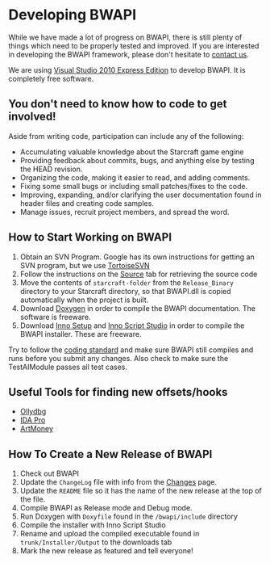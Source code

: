 # Developing BWAPI #

While we have made a lot of progress on BWAPI, there is still plenty of things which need to be properly tested and improved. If you are interested in developing the BWAPI framework, please don't hesitate to [contact us](contact.md).


We are using [Visual Studio 2010 Express Edition](http://www.microsoft.com/visualstudio/eng/downloads#d-2010-express) to develop BWAPI. It is completely free software.

## You don't need to know how to code to get involved! ##
Aside from writing code, participation can include any of the following:
  * Accumulating valuable knowledge about the Starcraft game engine
  * Providing feedback about commits, bugs, and anything else by testing the HEAD revision.
  * Organizing the code, making it easier to read, and adding comments.
  * Fixing some small bugs or including small patches/fixes to the code.
  * Improving, expanding, and/or clarifying the user documentation found in header files and creating code samples.
  * Manage issues, recruit project members, and spread the word.

## How to Start Working on BWAPI ##

  1. Obtain an SVN Program. Google has its own instructions for getting an SVN program, but we use [TortoiseSVN](http://tortoisesvn.tigris.org/)
  1. Follow the instructions on the [Source](http://code.google.com/p/bwapi/source/checkout) tab for retrieving the source code
  1. Move the contents of `starcraft-folder` from the `Release_Binary` directory to your Starcraft directory, so that BWAPI.dll is copied automatically when the project is built.
  1. Download [Doxygen](http://www.stack.nl/~dimitri/doxygen/download.html#srcbin) in order to compile the BWAPI documentation. The software is freeware.
  1. Download [Inno Setup](http://www.jrsoftware.org/isdl.php) and [Inno Script Studio](https://www.kymoto.org/products/inno-script-studio/downloads) in order to compile the BWAPI installer. These are freeware.

Try to follow the [coding standard](BWAPI4CodingStandard.md) and make sure BWAPI still compiles and runs before you submit any changes. Also check to make sure the TestAIModule passes all test cases.

## Useful Tools for finding new offsets/hooks ##
  * [Ollydbg](http://www.ollydbg.de/)
  * [IDA Pro](http://www.hex-rays.com/idapro/)
  * [ArtMoney](http://www.artmoney.ru/)

## How To Create a New Release of BWAPI ##
  1. Check out BWAPI
  1. Update the `ChangeLog` file with info from the [Changes](Changes.md) page.
  1. Update the `README` file so it has the name of the new release at the top of the file.
  1. Compile BWAPI as Release mode and Debug mode.
  1. Run Doxygen with `Doxyfile` found in the `/bwapi/include` directory
  1. Compile the installer with Inno Script Studio
  1. Rename and upload the compiled executable found in `trunk/Installer/Output` to the downloads tab
  1. Mark the new release as featured and tell everyone!
